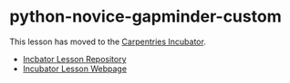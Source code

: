 # python-novice-gapminder-custom

This lesson has moved to the [Carpentries Incubator](https://github.com/carpentries-incubator).
- [Incbator Lesson Repository](https://github.com/carpentries-incubator/python-novice-gapminder-custom)
- [Incubator Lesson Webpage](https://carpentries-incubator.github.io/python-novice-gapminder-custom/)
